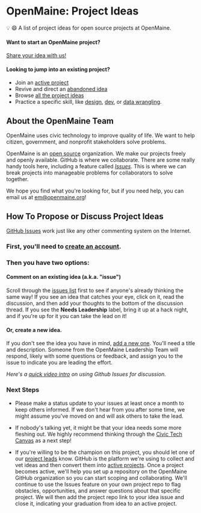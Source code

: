 # OpenMaine: Project Ideas
💡 😄 A list of project ideas for open source projects at OpenMaine.

#### Want to start an OpenMaine project?

[Share your idea with us!](https://github.com/openmaine/project-ideas/issues/new)

#### Looking to jump into an existing project?

- Join an [active project](#)
- Revive and direct an [abandoned idea](#)
- Browse [all the project ideas](#)
- Practice a specific skill, like [design](#), [dev](#), or [data wrangling](#).

## About the OpenMaine Team

OpenMaine uses civic technology to improve quality of life. We want to help citizen, government, and nonprofit stakeholders solve problems.

OpenMaine is an [open source](https://en.wikipedia.org/wiki/Open_source) organization. We make our projects freely and openly available. GitHub is where we collaborate. There are some really handy tools here, including a feature called [*Issues*](#). This is where we can break projects into manageable problems for collaborators to solve together. 

We hope you find what you're looking for, but if you need help, you can email us at em@openmaine.org!


## How To Propose or Discuss Project Ideas

[GitHub Issues](https://guides.github.com/features/issues/) work just like any other commenting system on the Internet. 

### First, you'll need to [create an account](https://github.com/join). 

### Then you have two options: 

#### Comment on an existing idea (a.k.a. "issue")

Scroll through the [issues list](https://github.com/openmaine/project-ideas/issues) first to see if anyone's already thinking the same way! If you see an idea that catches your eye, click on it, read the discussion, and then add your thoughts to the bottom of the discussion thread. If you see the **Needs Leadership** label, bring it up at a hack night, and if you're up for it you can take the lead on it!

#### Or, create a new idea.

If you don't see the idea you have in mind, [add a new one](https://github.com/openmaine/project-ideas/issues/new). You'll need a title and description. Someone from the OpenMaine Leadership Team will respond, likely with some questions or feedback, and assign you to the issue to indicate you are leading the effort.

*Here's a [quick video intro](https://www.youtube.com/watch?v=KlrJVSJRUN4) on using Github Issues for discussion.*

### Next Steps

* Please make a status update to your issues at least once a month to keep others informed. If we don't hear from you after some time, we might assume you've moved on and will ask others to take the lead.

* If nobody's talking yet, it might be that your idea needs some more fleshing out. We highly recommend thinking through the [Civic Tech Canvas](https://github.com/open-austin/civic-tech-canvas) as a next step! 

* If you're willing to be the champion on this project, you should let one of our [project leads](mailto:#) know. GitHub is the platform we're using to collect and vet ideas and then convert them into [active projects](#). Once a project becomes active, we'll help you set up a repository on the OpenMaine GitHub organization so you can start scoping and collaborating. We'll continue to use the Issues feature on your own project repo to flag obstacles, opportunities, and answer questions about that specific project. We will then add the project repo link to your idea issue and close it, indicating your graduation from idea to an active project.
